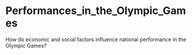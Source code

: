 # Performances_in_the_Olympic_Games
How do economic and social factors influence national performance in the Olympic Games?
